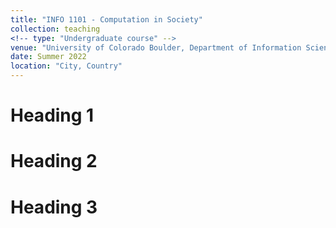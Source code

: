 ```yaml
---
title: "INFO 1101 - Computation in Society"
collection: teaching
<!-- type: "Undergraduate course" -->
venue: "University of Colorado Boulder, Department of Information Science"
date: Summer 2022
location: "City, Country"
---
```



Heading 1
======

Heading 2
======

Heading 3
======
